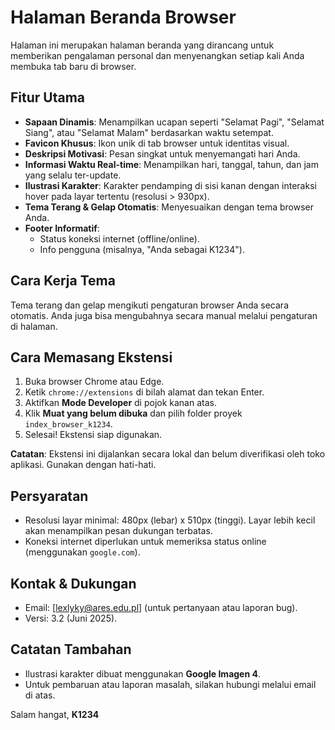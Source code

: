 # Halaman Beranda Browser

Halaman ini merupakan halaman beranda yang dirancang untuk memberikan pengalaman personal dan menyenangkan setiap kali Anda membuka tab baru di browser.

## Fitur Utama
- **Sapaan Dinamis**: Menampilkan ucapan seperti "Selamat Pagi", "Selamat Siang", atau "Selamat Malam" berdasarkan waktu setempat.
- **Favicon Khusus**: Ikon unik di tab browser untuk identitas visual.
- **Deskripsi Motivasi**: Pesan singkat untuk menyemangati hari Anda.
- **Informasi Waktu Real-time**: Menampilkan hari, tanggal, tahun, dan jam yang selalu ter-update.
- **Ilustrasi Karakter**: Karakter pendamping di sisi kanan dengan interaksi hover pada layar tertentu (resolusi > 930px).
- **Tema Terang & Gelap Otomatis**: Menyesuaikan dengan tema browser Anda.
- **Footer Informatif**:
  - Status koneksi internet (offline/online).
  - Info pengguna (misalnya, "Anda sebagai K1234").

## Cara Kerja Tema
Tema terang dan gelap mengikuti pengaturan browser Anda secara otomatis. Anda juga bisa mengubahnya secara manual melalui pengaturan di halaman.

## Cara Memasang Ekstensi
1. Buka browser Chrome atau Edge.
2. Ketik `chrome://extensions` di bilah alamat dan tekan Enter.
3. Aktifkan **Mode Developer** di pojok kanan atas.
4. Klik **Muat yang belum dibuka** dan pilih folder proyek `index_browser_k1234`.
5. Selesai! Ekstensi siap digunakan.

**Catatan**: Ekstensi ini dijalankan secara lokal dan belum diverifikasi oleh toko aplikasi. Gunakan dengan hati-hati.

## Persyaratan
- Resolusi layar minimal: 480px (lebar) x 510px (tinggi). Layar lebih kecil akan menampilkan pesan dukungan terbatas.
- Koneksi internet diperlukan untuk memeriksa status online (menggunakan `google.com`).

## Kontak & Dukungan
- Email: [lexlyky@ares.edu.pl] (untuk pertanyaan atau laporan bug).
- Versi: 3.2 (Juni 2025).

## Catatan Tambahan
- Ilustrasi karakter dibuat menggunakan **Google Imagen 4**.
- Untuk pembaruan atau laporan masalah, silakan hubungi melalui email di atas.

Salam hangat,
**K1234**
